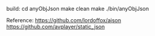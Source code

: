 build:
cd anyObjJson
make clean
make
./bin/anyObjJson

Reference:
https://github.com/lordoffox/ajson
https://github.com/avplayer/static_json
